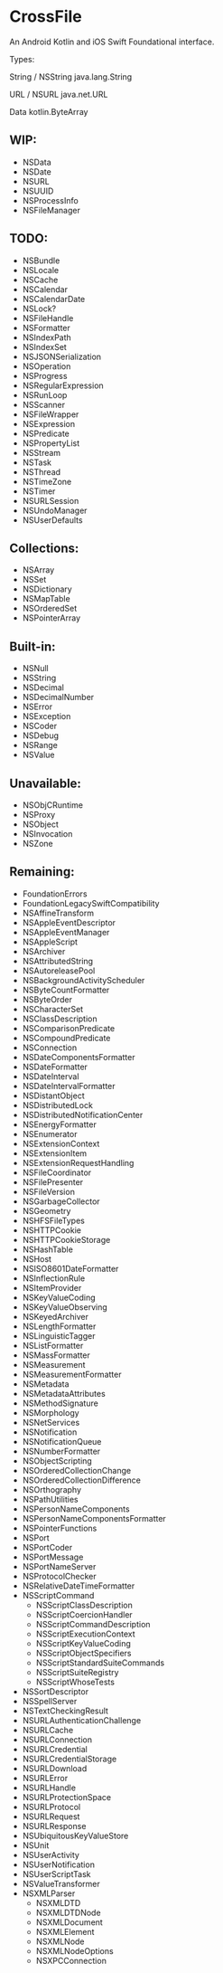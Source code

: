 # CrossFile

An Android Kotlin and iOS Swift Foundational interface.


Types:

String / NSString
java.lang.String

URL / NSURL
java.net.URL

Data
kotlin.ByteArray


 ## WIP:
 -  NSData
 -  NSDate
 -  NSURL
 -  NSUUID
 -  NSProcessInfo
 -  NSFileManager
 
 ## TODO:
 -  NSBundle
 -  NSLocale
 -  NSCache
 -  NSCalendar
 -  NSCalendarDate
 -  NSLock?
 -  NSFileHandle
 -  NSFormatter
 -  NSIndexPath
 -  NSIndexSet
 -  NSJSONSerialization
 -  NSOperation
 -  NSProgress
 -  NSRegularExpression
 -  NSRunLoop
 -  NSScanner
 -  NSFileWrapper
 -  NSExpression
 -  NSPredicate
 -  NSPropertyList
 -  NSStream
 -  NSTask
 -  NSThread
 -  NSTimeZone
 -  NSTimer
 -  NSURLSession
 -  NSUndoManager
 -  NSUserDefaults

 ## Collections:
 -  NSArray
 -  NSSet
 -  NSDictionary
 -  NSMapTable
 -  NSOrderedSet
 -  NSPointerArray
 
 ## Built-in:
 -  NSNull
 -  NSString
 -  NSDecimal
 -  NSDecimalNumber
 -  NSError
 -  NSException
 -  NSCoder
 -  NSDebug
 -  NSRange
 -  NSValue
 
 ## Unavailable:
 -  NSObjCRuntime
 -  NSProxy
 -  NSObject
 -  NSInvocation
 -  NSZone
 
 ## Remaining:
 -  FoundationErrors
 -  FoundationLegacySwiftCompatibility
 -  NSAffineTransform
 -  NSAppleEventDescriptor
 -  NSAppleEventManager
 -  NSAppleScript
 -  NSArchiver
 -  NSAttributedString
 -  NSAutoreleasePool
 -  NSBackgroundActivityScheduler
 -  NSByteCountFormatter
 -  NSByteOrder
 -  NSCharacterSet
 -  NSClassDescription
 -  NSComparisonPredicate
 -  NSCompoundPredicate
 -  NSConnection
 -  NSDateComponentsFormatter
 -  NSDateFormatter
 -  NSDateInterval
 -  NSDateIntervalFormatter
 -  NSDistantObject
 -  NSDistributedLock
 -  NSDistributedNotificationCenter
 -  NSEnergyFormatter
 -  NSEnumerator
 -  NSExtensionContext
 -  NSExtensionItem
 -  NSExtensionRequestHandling
 -  NSFileCoordinator
 -  NSFilePresenter
 -  NSFileVersion
 -  NSGarbageCollector
 -  NSGeometry
 -  NSHFSFileTypes
 -  NSHTTPCookie
 -  NSHTTPCookieStorage
 -  NSHashTable
 -  NSHost
 -  NSISO8601DateFormatter
 -  NSInflectionRule
 -  NSItemProvider
 -  NSKeyValueCoding
 -  NSKeyValueObserving
 -  NSKeyedArchiver
 -  NSLengthFormatter
 -  NSLinguisticTagger
 -  NSListFormatter
 -  NSMassFormatter
 -  NSMeasurement
 -  NSMeasurementFormatter
 -  NSMetadata
 -  NSMetadataAttributes
 -  NSMethodSignature
 -  NSMorphology
 -  NSNetServices
 -  NSNotification
 -  NSNotificationQueue
 -  NSNumberFormatter
 -  NSObjectScripting
 -  NSOrderedCollectionChange
 -  NSOrderedCollectionDifference
 -  NSOrthography
 -  NSPathUtilities
 -  NSPersonNameComponents
 -  NSPersonNameComponentsFormatter
 -  NSPointerFunctions
 -  NSPort
 -  NSPortCoder
 -  NSPortMessage
 -  NSPortNameServer
 -  NSProtocolChecker
 -  NSRelativeDateTimeFormatter
 -  NSScriptCommand
    - NSScriptClassDescription
    - NSScriptCoercionHandler
    - NSScriptCommandDescription
    - NSScriptExecutionContext
    - NSScriptKeyValueCoding
    - NSScriptObjectSpecifiers
    - NSScriptStandardSuiteCommands
    - NSScriptSuiteRegistry
    - NSScriptWhoseTests
 -  NSSortDescriptor
 -  NSSpellServer
 -  NSTextCheckingResult
 -  NSURLAuthenticationChallenge
 -  NSURLCache
 -  NSURLConnection
 -  NSURLCredential
 -  NSURLCredentialStorage
 -  NSURLDownload
 -  NSURLError
 -  NSURLHandle
 -  NSURLProtectionSpace
 -  NSURLProtocol
 -  NSURLRequest
 -  NSURLResponse
 -  NSUbiquitousKeyValueStore
 -  NSUnit
 -  NSUserActivity
 -  NSUserNotification
 -  NSUserScriptTask
 -  NSValueTransformer
 -  NSXMLParser
    - NSXMLDTD
    - NSXMLDTDNode
    - NSXMLDocument
    - NSXMLElement
    - NSXMLNode
    - NSXMLNodeOptions
    - NSXPCConnection
